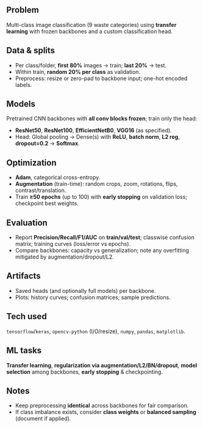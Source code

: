 ## Problem
Multi-class image classification (9 waste categories) using **transfer learning** with frozen backbones and a custom classification head.

## Data & splits
- Per class/folder, **first 80%** images → train; **last 20%** → test.
- Within train, **random 20% per class** as validation.
- Preprocess: resize or zero-pad to backbone input; one-hot encoded labels.

## Models
Pretrained CNN backbones with **all conv blocks frozen**; train only the head:
- **ResNet50**, **ResNet100**, **EfficientNetB0**, **VGG16** (as specified).
- Head: Global pooling → Dense(s) with **ReLU**, **batch norm**, **L2 reg**, **dropout=0.2** → **Softmax**.

## Optimization
- **Adam**, categorical cross-entropy.
- **Augmentation** (train-time): random crops, zoom, rotations, flips, contrast/translation.
- Train **≥50 epochs** (up to 100) with **early stopping** on validation loss; checkpoint best weights.

## Evaluation
- Report **Precision/Recall/F1/AUC** on **train/val/test**; classwise confusion matrix; training curves (loss/error vs epochs).
- Compare backbones: capacity vs generalization; note any overfitting mitigated by augmentation/dropout/L2.

## Artifacts
- Saved heads (and optionally full models) per backbone.
- Plots: history curves; confusion matrices; sample predictions.

## Tech used
`tensorflow`/`keras`, `opencv-python` (I/O/resize), `numpy`, `pandas`, `matplotlib`.

## ML tasks
**Transfer learning**, **regularization via augmentation/L2/BN/dropout**, **model selection** among backbones, **early stopping** & checkpointing.

## Notes
- Keep preprocessing **identical** across backbones for fair comparison.
- If class imbalance exists, consider **class weights** or **balanced sampling** (document if applied).
